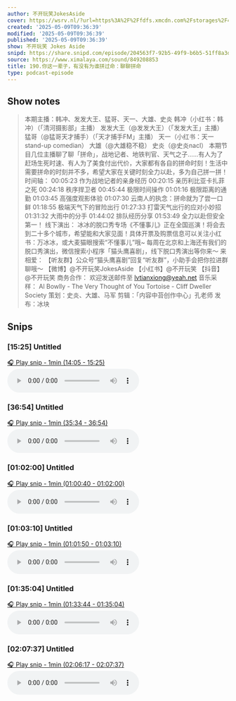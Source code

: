 ```yaml
---
author: 不开玩笑JokesAside
cover: https://wsrv.nl/?url=https%3A%2F%2Ffdfs.xmcdn.com%2Fstorages%2F4f2e-audiofreehighqps%2FB9%2FAC%2FGMCoOSIHMWXTAAHfxQG8UYh8.jpeg&w=200&h=200
created: '2025-05-09T09:36:39'
modified: '2025-05-09T09:36:39'
published: '2025-05-09T09:36:39'
show: 不开玩笑 Jokes Aside
snipd: https://share.snipd.com/episode/204563f7-92b5-49f9-b6b5-51ff8a3deeba
source: https://www.ximalaya.com/sound/849208853
title: 190.你这一辈子，有没有为谁拼过命：聊聊拼命
type: podcast-episode
---
```



## Show notes
> 本期主播：韩冲、发发大王、猛哥、天一、大雄、史炎 
> 韩冲（小红书：韩冲）（「清河摄影部」主播）
> 发发大王（@发发大王）（「发发大王」主播）
> 猛哥（@猛哥天才捕手）（「天才捕手FM」主播）
> 天一（小红书：天一 stand-up comedian）
> 大雄（@大雄稳不稳）
> 史炎（@史炎nacl）
> 本期节目几位主播聊了聊「拼命」，战地记者、地铁判官、天气之子……有人为了赶场生死时速、有人为了美食付出代价，大家都有各自的拼命时刻！生活中需要拼命的时刻并不多，希望大家在关键时刻全力以赴，多为自己拼一拼！
> 时间轴：
> 00:05:23 作为战地记者的亲身经历
> 00:20:15 亲历利比亚卡扎菲之死
> 00:24:18 秩序捍卫者
> 00:45:44 极限时间操作
> 01:01:16 极限距离的通勤
> 01:03:45 高强度观影体验
> 01:07:30 云南人的执念：拼命就为了尝一口鲜
> 01:18:55 极端天气下的冒险出行
> 01:27:33 打雷天气出行的应对小妙招
> 01:31:32 大雨中的分手
> 01:44:02 排队经历分享
> 01:53:49 全力以赴但安全第一！
> 线下演出：
> 冰冰的脱口秀专场《不懂事儿》正在全国巡演！将会去到二十多个城市，希望能和大家见面！具体开票及购票信息可以关注小红书：万冰冰，或大麦猫眼搜索“不懂事儿”哦~
> 每周在北京和上海还有我们的脱口秀演出，微信搜索小程序「猫头鹰喜剧」，线下脱口秀演出等你来～
> 来相爱：
> 【听友群】公众号“猫头鹰喜剧”回复“听友群”，小助手会把你拉进群聊哦～
> 【微博】@不开玩笑JokesAside
> 【小红书】@不开玩笑
> 【抖音】@不开玩笑
> 商务合作：
> 欢迎发送邮件至 lvtianxiong@yeah.net
> 音乐采样：
> Al Bowlly - The Very Thought of You
> Tortoise - Cliff Dweller Society
> 策划：史炎、大雄、马军
> 剪辑：「内容中苔创作中心」孔老师
> 发布：冰块

## Snips
### [15:25] Untitled
[🎧 Play snip - 1min️ (14:05 - 15:25)](https://share.snipd.com/snip/9a68ff43-d998-475f-addc-54846f74780e)
<audio controls> <source src="https://tk.wavpub.com/WPDL_heNCMMmesrBdCEFzNuunnfxdTNPZtuMkNkLvspvjgtXTswgZBxPCNqbune-f3.m4a#t=14:05,15:25"> </audio>
### [36:54] Untitled
[🎧 Play snip - 1min️ (35:34 - 36:54)](https://share.snipd.com/snip/8ad3d813-9e55-4574-a69d-40aafa574d84)
<audio controls> <source src="https://tk.wavpub.com/WPDL_heNCMMmesrBdCEFzNuunnfxdTNPZtuMkNkLvspvjgtXTswgZBxPCNqbune-f3.m4a#t=35:34,36:54"> </audio>
### [01:02:00] Untitled
[🎧 Play snip - 1min️ (01:00:40 - 01:02:00)](https://share.snipd.com/snip/f176be53-595f-4034-b966-dad27b669b84)
<audio controls> <source src="https://tk.wavpub.com/WPDL_heNCMMmesrBdCEFzNuunnfxdTNPZtuMkNkLvspvjgtXTswgZBxPCNqbune-f3.m4a#t=01:00:40,01:02:00"> </audio>
### [01:03:10] Untitled
[🎧 Play snip - 1min️ (01:01:50 - 01:03:10)](https://share.snipd.com/snip/6f539ac6-670e-4378-ac00-fd70b8acffb1)
<audio controls> <source src="https://tk.wavpub.com/WPDL_heNCMMmesrBdCEFzNuunnfxdTNPZtuMkNkLvspvjgtXTswgZBxPCNqbune-f3.m4a#t=01:01:50,01:03:10"> </audio>
### [01:35:04] Untitled
[🎧 Play snip - 1min️ (01:33:44 - 01:35:04)](https://share.snipd.com/snip/af279158-e30c-4ed0-b97a-162f959524ea)
<audio controls> <source src="https://tk.wavpub.com/WPDL_heNCMMmesrBdCEFzNuunnfxdTNPZtuMkNkLvspvjgtXTswgZBxPCNqbune-f3.m4a#t=01:33:44,01:35:04"> </audio>
### [02:07:37] Untitled
[🎧 Play snip - 1min️ (02:06:17 - 02:07:37)](https://share.snipd.com/snip/92312d41-22d3-4120-b301-8aca8e545bae)
<audio controls> <source src="https://tk.wavpub.com/WPDL_heNCMMmesrBdCEFzNuunnfxdTNPZtuMkNkLvspvjgtXTswgZBxPCNqbune-f3.m4a#t=02:06:17,02:07:37"> </audio>
